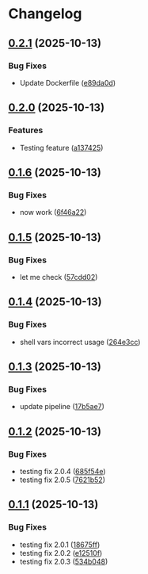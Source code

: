 # Changelog

## [0.2.1](https://github.com/MRJonas343/EPAM-CI-CD-FINAL-TASK/compare/v0.2.0...v0.2.1) (2025-10-13)

### Bug Fixes

* Update Dockerfile ([e89da0d](https://github.com/MRJonas343/EPAM-CI-CD-FINAL-TASK/commit/e89da0d981524bcdc97c6931eeacf13898c49aac))

## [0.2.0](https://github.com/MRJonas343/EPAM-CI-CD-FINAL-TASK/compare/v0.1.6...v0.2.0) (2025-10-13)

### Features

* Testing feature ([a137425](https://github.com/MRJonas343/EPAM-CI-CD-FINAL-TASK/commit/a137425116016b788e8c92e071a4a473eee78427))

## [0.1.6](https://github.com/MRJonas343/EPAM-CI-CD-FINAL-TASK/compare/v0.1.5...v0.1.6) (2025-10-13)

### Bug Fixes

* now work ([6f46a22](https://github.com/MRJonas343/EPAM-CI-CD-FINAL-TASK/commit/6f46a223540e2727a50abfe04491be7949d598fb))

## [0.1.5](https://github.com/MRJonas343/EPAM-CI-CD-FINAL-TASK/compare/v0.1.4...v0.1.5) (2025-10-13)

### Bug Fixes

* let me check ([57cdd02](https://github.com/MRJonas343/EPAM-CI-CD-FINAL-TASK/commit/57cdd028256e8c1f9eb6fc4986d4adcc5fafba85))

## [0.1.4](https://github.com/MRJonas343/EPAM-CI-CD-FINAL-TASK/compare/v0.1.3...v0.1.4) (2025-10-13)

### Bug Fixes

* shell vars incorrect usage ([264e3cc](https://github.com/MRJonas343/EPAM-CI-CD-FINAL-TASK/commit/264e3cc5b7b857abda0f2826dc76842328f51a65))

## [0.1.3](https://github.com/MRJonas343/EPAM-CI-CD-FINAL-TASK/compare/v0.1.2...v0.1.3) (2025-10-13)

### Bug Fixes

* update pipeline ([17b5ae7](https://github.com/MRJonas343/EPAM-CI-CD-FINAL-TASK/commit/17b5ae708aa3a9959aa448d6badd44cfcea9fd42))

## [0.1.2](https://github.com/MRJonas343/EPAM-CI-CD-FINAL-TASK/compare/v0.1.1...v0.1.2) (2025-10-13)

### Bug Fixes

* testing fix 2.0.4 ([685f54e](https://github.com/MRJonas343/EPAM-CI-CD-FINAL-TASK/commit/685f54ee2c06bbb491f190190183e8af6829009e))
* testing fix 2.0.5 ([7621b52](https://github.com/MRJonas343/EPAM-CI-CD-FINAL-TASK/commit/7621b52590475c7b49a3d0bfcf9829a6bf7ca414))

## [0.1.1](https://github.com/MRJonas343/EPAM-CI-CD-FINAL-TASK/compare/v0.1.0...v0.1.1) (2025-10-13)

### Bug Fixes

* testing fix 2.0.1 ([18675ff](https://github.com/MRJonas343/EPAM-CI-CD-FINAL-TASK/commit/18675ffbbfa73d32febced43935da18fbdff4414))
* testing fix 2.0.2 ([e12510f](https://github.com/MRJonas343/EPAM-CI-CD-FINAL-TASK/commit/e12510f6a40653e98da0dd98d8735add8555328f))
* testing fix 2.0.3 ([534b048](https://github.com/MRJonas343/EPAM-CI-CD-FINAL-TASK/commit/534b048633a4fc86c7ae0dd61dfde2fe5f547f35))
